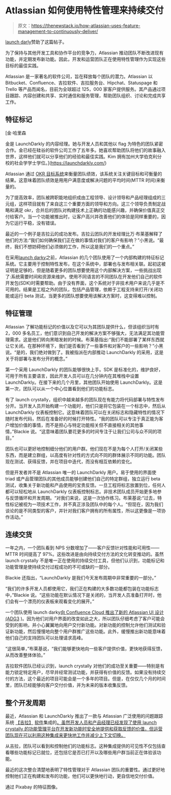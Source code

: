 # Atlassian 如何使用特性管理来持续交付

> 原文：<https://thenewstack.io/how-atlassian-uses-feature-management-to-continuously-deliver/>

[launch darly](https://launchdarkly.com/)赞助了这篇帖子。

为了保持与其他开发工具和协作平台的竞争力，Atlassian 推动团队不断改进现有功能，并定期发布新功能。因此，开发和运营团队正在使用特性管理作为实现这些目标的最佳实践。

Atlassian 是一家著名的软件公司，旨在释放每个团队的潜力。Atlassian 以 Bitbucket、Confluence、吉拉软件、吉拉服务台、Hipchat、Statuspage 和 Trello 等产品而闻名，目前为全球超过 125，000 家客户提供服务。其产品通过项目跟踪、内容创建和共享、实时通信和服务管理，帮助团队组织、讨论和完成共享工作。

## 特征标记

 [金·哈里森

金是 LaunchDarkly 的内容经理。她与开发人员和其他以 flag 为特色的团队紧密合作。金已经在硅谷的软件公司工作了五年多。她喜欢帮助团队将他们的故事融入世界，这样他们就可以分享他们的经验和最佳实践。Kim 拥有加州大学伯克利分校的社会学学士学位。](https://launchdarkly.com/) 

Atlassian 通过 [OKR 目标系统](https://rework.withgoogle.com/guides/set-goals-with-okrs/)来衡量团队绩效，该系统关注关键目标和可衡量的结果。这意味着团队绩效是用用户满意度或解决问题的平均时间(MTTR 时间)来衡量的。

为了提高效率，团队被跨职能地组织成由工程领导、设计领导和产品经理组成的三元组，这样项目就有了来自这三个重要方面的领导和方向。这三个领导负责制定战略和满足 okr，合并后的团队对构建技术上正确的功能感兴趣，并确保价值真正交付给客户。当一个功能被推出时，让客户高兴并改善他们的体验是同样重要的，因为它运行平稳，没有错误。

最近的一个例子是吉拉云的成功发布。吉拉云团队的开发经理比万·布莱基解释了他们的方法:“我们如何确保我们正在做的事情对我们的客户有影响？”小黑说。“最终，我们不想妨碍他们必须做的工作，所以这是我们的一个重点。”

在采用[launch darky](https://launchdarkly.com/)之前，Atlassian 的几个团队使用了一个内部构建的特征标记系统。它主要用于控制特性发布，在这个系统中，部署也与发布相关联。起初这被证明是足够的，但是随着更多的团队想要使用这个内部解决方案，一些挑战出现了:系统需要时间和资源来维护。使用不同语言的不同团队在开发他们自己的软件开发包(SDK)时需要帮助。由于没有界面，这个系统对于非技术用户来说几乎是不可用的。结果是工程之外的团队，包括产品管理，依赖于工程支持来打开/关闭功能或运行 beta 测试，当更多的团队想要使用该解决方案时，这变得难以控制。

## 特征管理

Atlassian 了解功能标记的价值以及它可以为其团队提供什么，但该组织当时有 2，000 多名员工，他们意识到自己开发的解决方案不够强大，无法满足其功能管理需求。这是他们转向黑暗发射的时候。布莱基指出:“我们不能部署了某样东西就让它关闭。在那种环境下，我们是否看到了一些事件和对客户的一些影响？”小黑说。“是的，我们绝对做到了。我被指派在内部推动 LaunchDarkly 的采用，这是关于将部署与发布分开的概念。”

第一个采用 LaunchDarkly 的团队能够很快上手。SDK 是标准化的，维护良好，可用于所有主要语言，因此开发人员可以在几分钟内在其堆栈中设置 LaunchDarkly。在接下来的几个月里，其他团队开始使用 LaunchDarkly。这是第一次，团队可以从一个中心位置看到他们的功能标志。

有了 launch crystally，组织中越来越多的团队现在有能力将代码部署与特性发布分开。当开发人员开始构建一个功能时，他们只是将它包装在一个标志中，然后从 LaunchDarkly 仪表板控制它。这意味着团队可以在关闭标志和隐藏特性的情况下随时发布代码，然后在准备好的时候打开特性。“我的团队可以专注于真正能为客户增加价值的事情，而不是担心与特定功能相关但不直接相关的其他事情，”Blackie 说。“这意味着团队要花更多的时间专注于让我们公司与众不同的项目。”

团队也可以更好地控制细分他们的用户群。他们现在不是为每个人打开/关闭某些东西，而是建立群组，以高度有针对性的方式向不同的群体展示不同的功能。团队现在测试、获得反馈，并在项目中迭代，而没有相互依赖的变化。

但是开发者并不是 Atlassian 唯一的 LaunchDarkly 用户。易于使用的界面使 triad 或产品管理团队的其他成员能够创建他们自己的特定群组，独立运行 beta 测试，收集关于新功能和产品使用的宝贵反馈。一旦工程将标志放置到位，任何人都可以轻松地从 LaunchDarkly 仪表板控制标志。非技术团队成员开始更多地参与反馈循环和开发周期。“对我们来说，这是一次协作练习。布莱基说:“过去，特性标记被视为一项技术工作，并不真正涉及团队中的每个人。“但现在，因为我们谈论的是不同类型的客户，并针对我们客户拥有的所有属性，所以这更像是一项协作活动。”

## 连续交货

一年之内，一个团队看到 NPS 分数增加了——客户反馈针对性能和可用性——MTTR 时间提高了 97%。这些改进是由向持续交付方法的文化转变推动的。虽然 launch crystally 不是唯一正在使用的持续交付工具，但他们认识到，功能标记和功能管理是使持续交付过程成功的不可或缺的一部分。

Blackie 还指出，“LaunchDarkly 是我们今天发布周期中非常重要的一部分。”

“我们的许多开发人员都使用它，我们正在构建的大多数功能都包装在功能标志中，”Blackie 说。“这些功能在默认情况下是关闭的，当开发人员准备打开时，他们会有一个漂亮的仪表板来观看变化的展开。”

一个团队使用 launch darky[向 Confluence Cloud 推出了新的 Atlassian UI 设计(ADG3](https://blog.launchdarkly.com/the-customers-wont-be-happy-how-atlassian-rolled-out-a-large-scale-ui-change-for-confluence-cloud/) )。因为他们对用户界面的改变如此之大，所以团队仔细考虑了客户可能会受到的影响，并小心翼翼地向用户交付新功能。对新功能的控制允许他们测试和验证新功能，然后慢慢地向整个用户群推广这些功能。此外，缓慢推出新功能意味着他们自己的支持团队可以处理请求高峰。

“这很简单，”布莱基说，“我们能够更快地向一些客户提供价值，更快地获得反馈，从而改善整体体验。”

吉拉软件团队已经认识到，launch crystally 对他们的成功至关重要——特别是有能力锁定特定用户，尽早并经常测试功能，并获得有价值的反馈。如果没有持续交付的方法，这个最近的项目可能会是一个多年的项目。但是，在仅仅几个月的时间里，团队已经能够向客户交付价值，并为未来的版本收集反馈。

## 整个开发周期

最近，Atlassian 和 LaunchDarkly 推出了一款与 Atlassian 广泛使用的问题跟踪系统 [【吉拉】](https://www.atlassian.com/blog/jira-software/feature-flagging-integrations) [软件](https://www.atlassian.com/blog/jira-software/feature-flagging-integrations)集成的[。虽然开发人员和产品经理已经发现了使用 launch crystally 的功能管理平台在开发新功能时安全地提供和获取反馈的价值，但运营团队现在可以利用这种集成来更快地工作并减少上下文切换。](https://www.atlassian.com/blog/jira-software/feature-flagging-integrations)

从吉拉，团队可以看到和控制他们的功能标志。这种集成提供的可见性不仅包括查看哪些功能标记已就位，还包括它是否已打开以及哪些用户群当前正在体验该功能。

最近的这次整合清楚地表明了特性管理对于 Atlassian 团队的重要性。通过更好地控制他们正在构建和发布的功能，他们可以更快地行动，更自信地交付价值。

通过 Pixabay 的特征图像。

<svg xmlns:xlink="http://www.w3.org/1999/xlink" viewBox="0 0 68 31" version="1.1"><title>Group</title> <desc>Created with Sketch.</desc></svg>